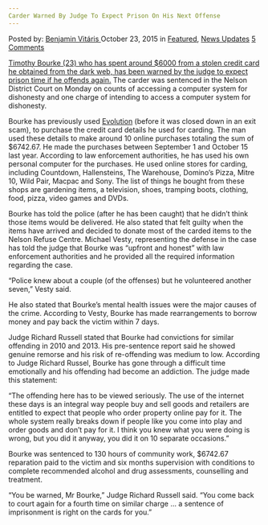 ```yaml
---
Carder Warned By Judge To Expect Prison On His Next Offense
---
```

<article class="post-listing post-11844 post type-post status-publish format-standard has-post-thumbnail hentry  tag-carder tag-expect tag-judge tag-offense tag-prison tag-warned">
<div class="post-inner">
<span>Posted by: <a href="https://www.deepdotweb.com/author/benjaminvi/" title="">Benjamin Vitáris </a></span>
<span>October 23, 2015</span>
<span>in <a href="https://www.deepdotweb.com/category/deepdot-news/" rel="category tag">Featured</a>, <a href="https://www.deepdotweb.com/category/news-updates/" rel="category tag">News Updates</a></span>
<span><a href="https://www.deepdotweb.com/2015/10/23/carder-warned-by-judge-to-expect-prison-on-his-next-offense/#comments">5 Comments</a></span>


<p><a href="http://www.stuff.co.nz/business/money/73162685/judge-warns-dark-web-fraudster-to-expect-prison-if-he-offends-again.html">Timothy Bourke (23) who has spent around $6000 from a stolen credit card he obtained from the dark web, has been warned by the judge to expect prison time if he offends again.</a> The carder was sentenced in the Nelson District Court on Monday on counts of accessing a computer system for dishonesty and one charge of intending to access a computer system for dishonesty.</p>
<p>Bourke has previously used <a href="https://www.deepdotweb.com/tag/evolution/">Evolution</a> (before it was closed down in an exit scam), to purchase the credit card details he used for carding. The man used these details to make around 10 online purchases totaling the sum of $6742.67. He made the purchases between September 1 and October 15 last year. According to law enforcement authorities, he has used his own personal computer for the purchases. He used online stores for carding, including Countdown, Hallensteins, The Warehouse, Domino&#8217;s Pizza, Mitre 10, Wild Pair, Macpac and Sony. The list of things he bought from these shops are gardening items, a television, shoes, tramping boots, clothing, food, pizza, video games and DVDs.</p>
<p>Bourke has told the police (after he has been caught) that he didn’t think those items would be delivered. He also stated that felt guilty when the items have arrived and decided to donate most of the carded items to the Nelson Refuse Centre. Michael Vesty, representing the defense in the case has told the judge that Bourke was &#8220;upfront and honest&#8221; with law enforcement authorities and he provided all the required information regarding the case.</p>
<p>&#8220;Police knew about a couple (of the offenses) but he volunteered another seven,” Vesty said.</p>
<p>He also stated that Bourke’s mental health issues were the major causes of the crime. According to Vesty, Bourke has made rearrangements to borrow money and pay back the victim within 7 days.</p>
<p>Judge Richard Russell stated that Bourke had convictions for similar offending in 2010 and 2013. His pre-sentence report said he showed genuine remorse and his risk of re-offending was medium to low. According to Judge Richard Russel, Bourke has gone through a difficult time emotionally and his offending had become an addiction. The judge made this statement:</p>
<p>&#8220;The offending here has to be viewed seriously. The use of the internet these days is an integral way people buy and sell goods and retailers are entitled to expect that people who order property online pay for it. The whole system really breaks down if people like you come into play and order goods and don&#8217;t pay for it. I think you knew what you were doing is wrong, but you did it anyway, you did it on 10 separate occasions.&#8221;</p>
<p>Bourke was sentenced to 130 hours of community work, $6742.67 reparation paid to the victim and six months supervision with conditions to complete recommended alcohol and drug assessments, counselling and treatment.</p>
<p>“You be warned, Mr Bourke,&#8221; Judge Richard Russell said. &#8220;You come back to court again for a fourth time on similar charge &#8230; a sentence of imprisonment is right on the cards for you.&#8221;</p>
</div>
<span style="display:none"><a href="https://www.deepdotweb.com/tag/carder/" rel="tag">carder</a> <a href="https://www.deepdotweb.com/tag/expect/" rel="tag">expect</a> <a href="https://www.deepdotweb.com/tag/judge/" rel="tag">judge</a> <a href="https://www.deepdotweb.com/tag/offense/" rel="tag">offense</a> <a href="https://www.deepdotweb.com/tag/prison/" rel="tag">prison</a> <a href="https://www.deepdotweb.com/tag/warned/" rel="tag">warned</a></span> <span style="display:none" class="updated">2015-10-23<a href="https://www.deepdotweb.com/author/benjaminvi/" title="Posts by Benjamin Vitáris" rel="author">Benjamin Vitáris</a></strong></div>
</div>
</article>

